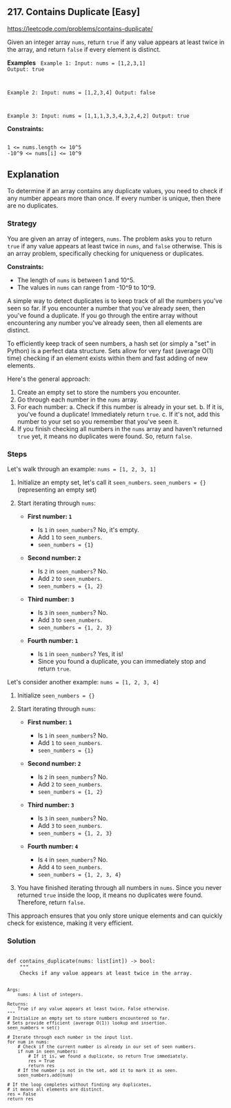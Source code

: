 ## 217. Contains Duplicate [Easy]
https://leetcode.com/problems/contains-duplicate/

Given an integer array `nums`, return `true` if any value appears at least twice in the array, and return `false` if every element is distinct.

**Examples**
<code>
Example 1:
Input: nums = [1,2,3,1]
Output: true

Example 2:
Input: nums = [1,2,3,4]
Output: false

Example 3:
Input: nums = [1,1,1,3,3,4,3,2,4,2]
Output: true
</code>

**Constraints:**

<code>
1 <= nums.length <= 10^5
-10^9 <= nums[i] <= 10^9
</code>


## Explanation
To determine if an array contains any duplicate values, you need to check if any number appears more than once. If every number is unique, then there are no duplicates.

### Strategy
You are given an array of integers, `nums`.
The problem asks you to return `true` if any value appears at least twice in `nums`, and `false` otherwise.
This is an array problem, specifically checking for uniqueness or duplicates.

**Constraints:**
* The length of `nums` is between 1 and 10^5.
* The values in `nums` can range from -10^9 to 10^9.

A simple way to detect duplicates is to keep track of all the numbers you've seen so far. If you encounter a number that you've already seen, then you've found a duplicate. If you go through the entire array without encountering any number you've already seen, then all elements are distinct.

To efficiently keep track of seen numbers, a hash set (or simply a "set" in Python) is a perfect data structure. Sets allow for very fast (average O(1) time) checking if an element exists within them and fast adding of new elements.

Here's the general approach:
1.  Create an empty set to store the numbers you encounter.
2.  Go through each number in the `nums` array.
3.  For each number:
    a.  Check if this number is already in your set.
    b.  If it is, you've found a duplicate! Immediately return `true`.
    c.  If it's not, add this number to your set so you remember that you've seen it.
4.  If you finish checking all numbers in the `nums` array and haven't returned `true` yet, it means no duplicates were found. So, return `false`.

### Steps
Let's walk through an example: `nums = [1, 2, 3, 1]`

1.  Initialize an empty set, let's call it `seen_numbers`.
    `seen_numbers = {}` (representing an empty set)

2.  Start iterating through `nums`:

    * **First number: `1`**
        * Is `1` in `seen_numbers`? No, it's empty.
        * Add `1` to `seen_numbers`.
        * `seen_numbers = {1}`

    * **Second number: `2`**
        * Is `2` in `seen_numbers`? No.
        * Add `2` to `seen_numbers`.
        * `seen_numbers = {1, 2}`

    * **Third number: `3`**
        * Is `3` in `seen_numbers`? No.
        * Add `3` to `seen_numbers`.
        * `seen_numbers = {1, 2, 3}`

    * **Fourth number: `1`**
        * Is `1` in `seen_numbers`? Yes, it is!
        * Since you found a duplicate, you can immediately stop and return `true`.

Let's consider another example: `nums = [1, 2, 3, 4]`

1.  Initialize `seen_numbers = {}`

2.  Start iterating through `nums`:

    * **First number: `1`**
        * Is `1` in `seen_numbers`? No.
        * Add `1` to `seen_numbers`.
        * `seen_numbers = {1}`

    * **Second number: `2`**
        * Is `2` in `seen_numbers`? No.
        * Add `2` to `seen_numbers`.
        * `seen_numbers = {1, 2}`

    * **Third number: `3`**
        * Is `3` in `seen_numbers`? No.
        * Add `3` to `seen_numbers`.
        * `seen_numbers = {1, 2, 3}`

    * **Fourth number: `4`**
        * Is `4` in `seen_numbers`? No.
        * Add `4` to `seen_numbers`.
        * `seen_numbers = {1, 2, 3, 4}`

3.  You have finished iterating through all numbers in `nums`. Since you never returned `true` inside the loop, it means no duplicates were found. Therefore, return `false`.

This approach ensures that you only store unique elements and can quickly check for existence, making it very efficient.

### Solution
<code>
def contains_duplicate(nums: list[int]) -> bool:
    """
    Checks if any value appears at least twice in the array.

    Args:
        nums: A list of integers.

    Returns:
        True if any value appears at least twice, False otherwise.
    """
    # Initialize an empty set to store numbers encountered so far.
    # Sets provide efficient (average O(1)) lookup and insertion.
    seen_numbers = set()

    # Iterate through each number in the input list.
    for num in nums:
        # Check if the current number is already in our set of seen numbers.
        if num in seen_numbers:
            # If it is, we found a duplicate, so return True immediately.
            res = True
            return res
        # If the number is not in the set, add it to mark it as seen.
        seen_numbers.add(num)

    # If the loop completes without finding any duplicates,
    # it means all elements are distinct.
    res = False
    return res
</code>